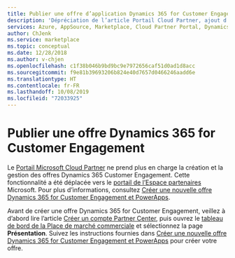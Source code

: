 ```yaml
---
title: Publier une offre d’application Dynamics 365 for Customer Engagement | Place de marché Azure
description: 'Dépréciation de l’article Portail Cloud Partner, ajout d’un lien à l’article Espace partenaires ; auparavant : « Décrit le processus et les étapes de publication d’une offre d’application Dynamics 365 for Customer Engagement sur la Place de marché AppSource. »'
services: Azure, AppSource, Marketplace, Cloud Partner Portal, Dynamics 365 for Customer Engagement
author: ChJenk
ms.service: marketplace
ms.topic: conceptual
ms.date: 12/28/2018
ms.author: v-chjen
ms.openlocfilehash: c1f38b046b9bd9bc9e7972656caf51d0ad1d8acc
ms.sourcegitcommit: f9e81b39693206b824e40d7657d0466246aadd6e
ms.translationtype: HT
ms.contentlocale: fr-FR
ms.lasthandoff: 10/08/2019
ms.locfileid: "72033925"
---
```

# <a name="publish-a-dynamics-365-for-customer-engagement-offer"></a>Publier une offre Dynamics 365 for Customer Engagement

Le [Portail Microsoft Cloud Partner](https://cloudpartner.azure.com/) ne prend plus en charge la création et la gestion des offres Dynamics 365 Customer Engagement. Cette fonctionnalité a été déplacée vers le [portail de l’Espace partenaires](https://partner.microsoft.com/) Microsoft. Pour plus d’informations, consultez [Créer une nouvelle offre Dynamics 365 for Customer Engagement et PowerApps](https://docs.microsoft.com/azure/marketplace/partner-center-portal/create-new-customer-engagement-offer).

Avant de créer une offre Dynamics 365 for Customer Engagement, veillez à d’abord lire l’article [Créer un compte Partner Center](https://docs.microsoft.com/azure/marketplace/partner-center-portal/create-account), puis ouvrez le [tableau de bord de la Place de marché commerciale](https://partner.microsoft.com/dashboard/directory) et sélectionnez la page **Présentation**. Suivez les instructions fournies dans [Créer une nouvelle offre Dynamics 365 for Customer Engagement et PowerApps](https://docs.microsoft.com/azure/marketplace/partner-center-portal/create-new-customer-engagement-offer) pour créer votre offre.
